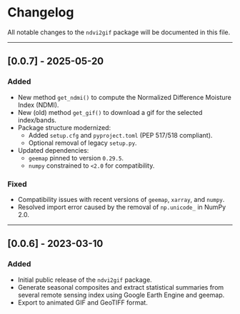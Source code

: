 # Changelog

All notable changes to the `ndvi2gif` package will be documented in this file.

---

## [0.0.7] - 2025-05-20

### Added
- New method `get_ndmi()` to compute the Normalized Difference Moisture Index (NDMI).
- New (old) method `get_gif()` to download a gif for the selected index/bands.
- Package structure modernized:
  - Added `setup.cfg` and `pyproject.toml` (PEP 517/518 compliant).
  - Optional removal of legacy `setup.py`.
- Updated dependencies:
  - `geemap` pinned to version `0.29.5`.
  - `numpy` constrained to `<2.0` for compatibility.

### Fixed
- Compatibility issues with recent versions of `geemap`, `xarray`, and `numpy`.
- Resolved import error caused by the removal of `np.unicode_` in NumPy 2.0.

---

## [0.0.6] - 2023-03-10

### Added
- Initial public release of the `ndvi2gif` package.
- Generate seasonal composites and extract statistical summaries from several remote sensing index using Google Earth Engine and geemap.
- Export to animated GIF and GeoTIFF format.
